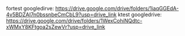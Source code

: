 fortest googledirve: https://drive.google.com/drive/folders/1iaqGGEdA-4v5BDZAI7n0bssnbeCmCbL9?usp=drive_link
ktest googledrive: https://drive.google.com/drive/folders/1WexCohiNQdtc-xWMxY8KFtgoa2sZewVr?usp=drive_link
